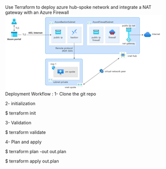 Use Terraform to deploy azure hub-spoke network and integrate a NAT gateway with an Azure Firewall
[![resources-diagram](doc-images/resources-diagram.png)](doc-images/resources-diagram.png)
Deployment Workflow :
1- Clone the git repo

2- initialization

$ terraform init

3- Validation

$ terraform validate

4- Plan and apply

$ terraform plan -out out.plan

$ terraform apply out.plan
